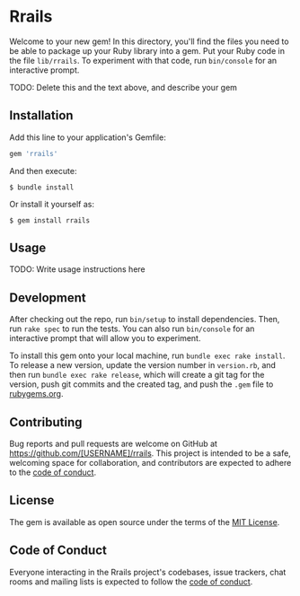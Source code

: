 # Rrails

Welcome to your new gem! In this directory, you'll find the files you need to be able to package up your Ruby library into a gem. Put your Ruby code in the file `lib/rrails`. To experiment with that code, run `bin/console` for an interactive prompt.

TODO: Delete this and the text above, and describe your gem

## Installation

Add this line to your application's Gemfile:

```ruby
gem 'rrails'
```

And then execute:

    $ bundle install

Or install it yourself as:

    $ gem install rrails

## Usage

TODO: Write usage instructions here

## Development

After checking out the repo, run `bin/setup` to install dependencies. Then, run `rake spec` to run the tests. You can also run `bin/console` for an interactive prompt that will allow you to experiment.

To install this gem onto your local machine, run `bundle exec rake install`. To release a new version, update the version number in `version.rb`, and then run `bundle exec rake release`, which will create a git tag for the version, push git commits and the created tag, and push the `.gem` file to [rubygems.org](https://rubygems.org).

## Contributing

Bug reports and pull requests are welcome on GitHub at https://github.com/[USERNAME]/rrails. This project is intended to be a safe, welcoming space for collaboration, and contributors are expected to adhere to the [code of conduct](https://github.com/[USERNAME]/rrails/blob/master/CODE_OF_CONDUCT.md).

## License

The gem is available as open source under the terms of the [MIT License](https://opensource.org/licenses/MIT).

## Code of Conduct

Everyone interacting in the Rrails project's codebases, issue trackers, chat rooms and mailing lists is expected to follow the [code of conduct](https://github.com/[USERNAME]/rrails/blob/master/CODE_OF_CONDUCT.md).
